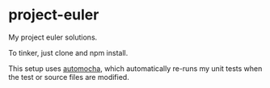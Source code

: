 project-euler
=============

My project euler solutions.  

To tinker, just clone and npm install.  

This setup uses [automocha](https://www.npmjs.org/package/automocha), which automatically re-runs my unit tests when the test or source files are modified.  
